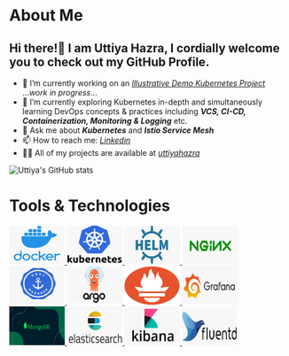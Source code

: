 # About Me
## Hi there!👋 I am Uttiya Hazra, I cordially welcome you to check out my GitHub Profile.
  
- 🔭 I’m currently working on an _[Illustrative Demo Kubernetes Project](https://github.com/uttiyahazra/kubernetes-project)_ ..._work in progress_...
- 🌱 I’m currently exploring Kubernetes in-depth and simultaneously learning DevOps concepts & practices including _**VCS, CI-CD, Containerization, Monitoring & Logging**_ etc.
- 💬 Ask me about _**Kubernetes**_ and _**Istio Service Mesh**_
- 📫 How to reach me: _[Linkedin](https://www.linkedin.com/in/uttiya-hazra-1a9714102/)_
- 👨‍💻 All of my projects are available at _[uttiyahazra](https://github.com/uttiyahazra/)_ 

![Uttiya's GitHub stats](https://github-readme-stats.vercel.app/api?username=uttiyahazra&show=discussions_commenter)

# Tools & Technologies 
<a href="https://www.docker.com/"> <img src="Docker.png" width="100" height="70"> </a> <a href="https://kubernetes.io/"> <img src="Kubernetes.png" width="100" height="70"> </a> <a href="https://helm.sh"> <img src="Helm.png" width="100" height="70"> </a> <a href="https://nginx.org/en/"> <img src="NGINX.png" width="100" height="70"> </a> <a href="https://cert-manager.io/"> <img src="Cert-Manager.png" width="100" height="70"> </a> <a href="https://argo-cd.readthedocs.io/en/stable/"> <img src="ArgoCD.png" width="100" height="70"> </a> <a href="https://prometheus.io/"> <img src="Prometheus.png" width="100" height="70"> </a> <a href="https://grafana.com/"> <img src="Grafana.png" width="100" height="70"> </a> <a href="https://www.mongodb.com/"> <img src="MongoDB.png" width="100" height="70"> </a> <a href="https://www.elastic.co/elasticsearch"> <img src="ElasticSearch.png" width="100" height="70"> </a> 
<a href="https://www.elastic.co/kibana"> <img src="Kibana.png" width="100" height="70"> </a> <a href="https://www.fluentd.org/"> <img src="FluentD.png" width="100" height="70"> </a> 



